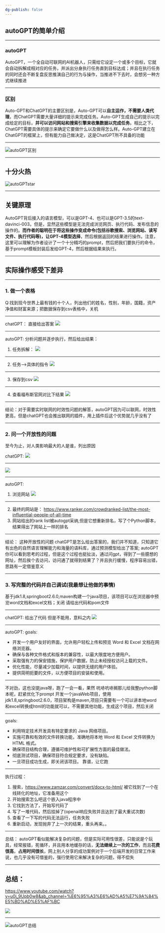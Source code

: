 ```yaml
---
dg-publish: false
---
```

## autoGPT的简单介绍

---

### autoGPT
AutoGPT，一个全自动可联网的AI机器人，只需给它设定一个或多个目标，它就会自动拆解成相对应的任务，并派出分身执行任务直到目标达成；并且在执行任务的同时还会不断复盘反思推演自己的行为与操作，当推进不下去时，会想另一种方式继续推进

---

### 区别
Auto-GPT和ChatGPT的主要区别是，Auto-GPT可以**自主运作，不需要人类代理**，而ChatGPT需要大量详细的提示来完成任务。Auto-GPT生成自己的提示以完成给定的目标，**并可以访问网站和搜索引擎来收集数据以完成任务**。相比之下，ChatGPT需要具体的提示来确定它要做什么以及做得怎么样。Auto-GPT建立在ChatGPT的框架上，但有能力自己做决定，这是ChatGPT所不具备的功能

---
![autoGPT区别](autoGPT区别.svg)

---
## 十分火热
![autoGPTstar](autoGPTstar.svg)


---
## 关键原理
AutoGPT背后接入的语言模型，可以是GPT-4、也可以是GPT-3.5的text-davinci-003。但是，显然这些模型是无法完成浏览网页、执行代码、发布信息的操作的。**而作者的聪明在于将这些操作变成命令(包括谷歌搜索、浏览网站、读写文件、执行代码等)，让GPT-4模型选择**，然后根据返回的结果进行操作。注意，这里可以理解为作者设计了一个十分精巧的prompt，然后把我们要执行的命令，基于prompt模板封装后发给GPT-4，然后根据结果来执行。

---
## 实际操作感受下差异

---

### 1. 做一个表格
Q:找到现今世界上最有钱的十个人，列出他们的姓名，性别，年龄，国籍，资产净值和财富来源；把数据保存到csv表格中，关机

---

chatGPT：
直接给出答案
![](topRichByChatGPT.png)

---
autoGPT:
分析问题并逐步执行，然后给出结果：

1. 任务拆解：
![](拆解目标.png)

---

2. 任务-->具体的指令
![](autogpt-任务到指令.png)

---

3. 保存到csv
![](topRichByAutoGPT.png)

---

4. 查看福布斯官网对比下结果
![](forbes.png)

---

结论：对于需要实时联网的时效性问题的解答，autoGPT因为可以联网，时效性更高，但是chatGPT也会推出联网的插件，用上插件后这个优势就几乎没有了

---

### 2. 问一个开放性的问题
至今为止，对人类影响最大的人是谁，列出原因

chatGPT:
![](开放性问题-chat1.png)

---

![](开放性问题-chat2.png)

---

autoGPT:
1. 浏览网站
![](疯狂搜索列表.png)

---

2. 最终的网站是： https://www.ranker.com/crowdranked-list/the-most-influential-people-of-all-time
3. 网站给出的rank list被autogpt采纳,但是它想重新排名，写了个Python脚本，结果得出了网站上一样的排名

---

结论：
这种开放性的问题
chatGPT是怎么给出答案的，我们并不知道，只知道它有出色的自然语言理解能力和海量的语料库，通过预测模型给出了答案;
autoGPT你可以看到思考的过程，但是这个过程也挺扯淡，通过问gpt，得到了一些臆想的网址，然后挨个去访问，访问通了就得到结果了？并且执行缓慢，程序容易出错，思路有一定借鉴意义

---

### 3. 写完整的代码并自己调试(我最想让他做的事情)

基于jdk1.8,springboot2.6.0,maven构建一个java项目，该项目可以在浏览器中预览word文档和excel文档；关闭
请给出代码和pom文件

---

chatGPT:
给出了代码  但是不能用，意料之内
![](附件预览-chat.jpg)

---

autoGPT:
goals:
- 开发一个用户友好的界面，允许用户轻松上传和预览 Word 和 Excel 文档在网络浏览器。
- 确保与各种文件格式和版本的兼容性，以最大限度地方便用户。
- 采取强有力的保安措施，保护用户数据，防止未经授权访问上载的文件。
- 优化性能，尽量减少加载时间，以提供无缝的用户体验。
- 提供简明扼要的文件，以方便项目的安装和使用。

---

不对劲，这也没提java呀，跑了一会一看，果然 吭哧吭哧搁那儿给我整python脚本呢，赶紧优化下prompt
开发一个javaWeb项目，使用jdk1.8,springboot2.6.0，项目架构是maven,项目只需要有一个可以讲本地word和excel转换成html的功能就可以，不需要其他功能，生成这个项目，然后关闭

---

goals:
- 利用特定技术开发具有特定要求的 Java 网络项目。
- 实施可靠和有效的文件转换功能，准确地将本地 Word 和 Excel 文件转换为 HTML 格式。
- 确保项目结构合理，遵循可维护性和可扩展性方面的最佳做法。
- 彻底测试项目，确保项目符合规定要求，没有缺陷。
- 一旦项目成功生成，即关闭该项目。
靠谱，让它跑

---

执行过程：
1. 搜索，https://www.zamzar.com/convert/docx-to-html/  被它找到了一个在线转化的地址，它准备用这个
2. 开始搜索怎么吧这个嵌入java程序中
3. 它找到方法了，开始写代码了
4. 写了一堆代码，然后挂掉了(openai响应失败并且达到了最大重试次数)
5. 查看了一下写的代码无法运行，任务失败
6. 重新启动，发现抛弃了上一次的结果，重头再来。。

---
总结：
autoGPT看似能解决复杂的问题，但是实际可用性很差，只能说是个玩具，经常报错，死循环，并且用本地缓存的话，**无法继续上一次的工作**，而且**花费很高**，**占用时间很长**，网上别人分享的成功案例对于一个后端开发的日常工作来说，也几乎没有可借鉴的，强行使用它来解决复杂的问题，得不偿失

---
## 总结：

https://www.youtube.com/watch?v=u0j_9Upb0w8&ab_channel=%E6%95%A3%E6%AD%A5%E7%9A%84%E5%BD%AD%E5%AF%BC

![](使用对比.png)

---

![autoGPT总结](autoGPT总结.png)